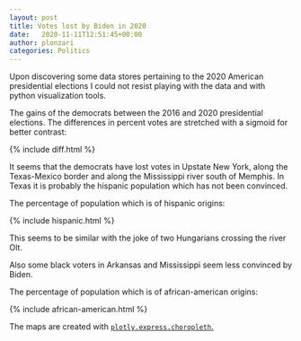 ```yaml
---
layout: post
title: Votes lost by Biden in 2020
date:   2020-11-11T12:51:45+00:00
author: plonzari
categories: Politics
---
```


Upon discovering some data stores pertaining to the 2020 American presidential elections I could not resist playing 
with the data and with python visualization tools.

The gains of the democrats between the 2016 and 2020 presidential elections. The differences in percent votes are 
stretched with a sigmoid for  better contrast:

{% include diff.html %}

It seems that the democrats have lost votes in Upstate New York, along the Texas-Mexico border and along the 
Mississippi river south of Memphis. In Texas it is probably the hispanic population which has not been convinced.

The percentage of population which is of hispanic origins:

{% include hispanic.html %}

This seems to be similar with the joke of two Hungarians crossing the river Olt.

Also some black voters in Arkansas and Mississippi seem less convinced by Biden. 

The percentage of population which is of african-american origins:

{% include african-american.html %}


The maps are created with <a href="https://plotly.github.io/plotly.py-docs/generated/plotly.express.choropleth.html"> 
<code>plotly.express.choropleth</code>. </a>